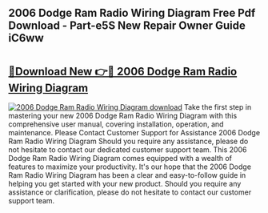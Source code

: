 ## 2006 Dodge Ram Radio Wiring Diagram Free Pdf Download - Part-e5S New Repair Owner Guide iC6ww

# <h2><a href="http://dfswoa.blite.top/?on=2006+Dodge+Ram+Radio+Wiring+Diagram">🔗Download New 👉🔴 2006 Dodge Ram Radio Wiring Diagram</a></h2>

[![2006 Dodge Ram Radio Wiring Diagram download](https://i.imgur.com/lujVjoI.png)](http://dfswoa.blite.top/?on=2006+Dodge+Ram+Radio+Wiring+Diagram)
Take the first step in mastering your new 2006 Dodge Ram Radio Wiring Diagram with this comprehensive user manual, covering installation, operation, and maintenance. Please Contact Customer Support for Assistance 2006 Dodge Ram Radio Wiring Diagram Should you require any assistance, please do not hesitate to contact our dedicated customer support team. This 2006 Dodge Ram Radio Wiring Diagram comes equipped with a wealth of features to maximize your productivity. It's our hope that the 2006 Dodge Ram Radio Wiring Diagram has been a clear and easy-to-follow guide in helping you get started with your new product. Should you require any assistance or clarification, please do not hesitate to contact our customer support team.
